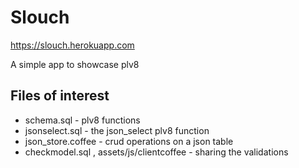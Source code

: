 # Slouch
https://slouch.herokuapp.com

A simple app to showcase plv8

## Files of interest
* schema.sql - plv8 functions
* jsonselect.sql - the json_select plv8 function
* json_store.coffee - crud operations on a json table
* checkmodel.sql , assets/js/clientcoffee - sharing the validations

